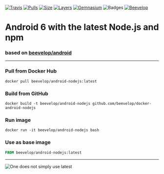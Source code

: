 [![Travis](https://shields.beevelop.com/travis/beevelop/docker-nodejs.svg?style=flat-square)](https://travis-ci.org/beevelop/docker-nodejs)
[![Pulls](https://shields.beevelop.com/docker/pulls/beevelop/nodejs.svg?style=flat-square)](https://links.beevelop.com/d-nodejs)
[![Size](https://shields.beevelop.com/docker/image/size/beevelop/nodejs/latest.svg?style=flat-square)](https://links.beevelop.com/d-nodejs)
[![Layers](https://shields.beevelop.com/docker/image/layers/beevelop/nodejs/latest.svg?style=flat-square)](https://links.beevelop.com/d-nodejs)
[![Gemnasium](https://shields.beevelop.com/gemnasium/beevelop/docker-nodejs.svg?style=flat-square)](https://gemnasium.com/beevelop/docker-nodejs)
![Badges](https://shields.beevelop.com/badge/badges-7-brightgreen.svg?style=flat-square)
[![Beevelop](https://links.beevelop.com/honey-badge)](https://beevelop.com)

# Android 6 with the latest Node.js and npm
### based on [beevelop/android](https://github.com/beevelop/docker-android)
----
### Pull from Docker Hub
```
docker pull beevelop/android-nodejs:latest
```

### Build from GitHub
```
docker build -t beevelop/android-nodejs github.com/beevelop/docker-android-nodejs
```

### Run image
```
docker run -it beevelop/android-nodejs bash
```

### Use as base image
```Dockerfile
FROM beevelop/android-nodejs:latest
```

----

![One does not simply use latest](https://i.imgflip.com/1fgwxr.jpg)
